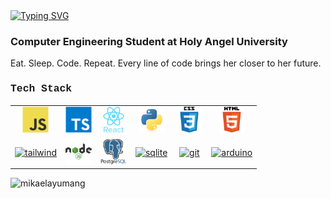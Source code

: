 
  <a href="https://git.io/typing-svg">
    <img src="https://readme-typing-svg.herokuapp.com?font=Fira+Code&size=28&pause=1000&color=A400F7&width=435&lines=Mikaela+Yumang" alt="Typing SVG" />
  </a>

 <h3>
    Computer Engineering Student at Holy Angel University
  </h3>
<p>
Eat. Sleep. Code. Repeat. Every line of code brings her closer to her future.
</p>
  
  <h3 style="font-family: 'Courier New', Courier, monospace;">Tech Stack</h3>

 <table>
  <tr>
    <td align="center">
      <a href="https://raw.githubusercontent.com/devicons/devicon/master/icons/javascript/javascript-original.svg" target="_blank">
        <img src="https://raw.githubusercontent.com/devicons/devicon/master/icons/javascript/javascript-original.svg" alt="javascript" width="42" height="42" />
      </a>
    </td>
    <td align="center">
      <a href="https://raw.githubusercontent.com/devicons/devicon/master/icons/typescript/typescript-original.svg" target="_blank">
        <img src="https://raw.githubusercontent.com/devicons/devicon/master/icons/typescript/typescript-original.svg" alt="typescript" width="42" height="42" />
      </a>
    </td>
    <td align="center">
      <a href="https://raw.githubusercontent.com/devicons/devicon/master/icons/react/react-original-wordmark.svg" target="_blank">
        <img src="https://raw.githubusercontent.com/devicons/devicon/master/icons/react/react-original-wordmark.svg" alt="react" width="42" height="42" />
      </a>
    </td>
    <td align="center">
      <a href="https://raw.githubusercontent.com/devicons/devicon/master/icons/python/python-original.svg" target="_blank">
        <img src="https://raw.githubusercontent.com/devicons/devicon/master/icons/python/python-original.svg" alt="python" width="42" height="42" />
      </a>
    </td>
    <td align="center">
      <a href="https://raw.githubusercontent.com/devicons/devicon/master/icons/css3/css3-original-wordmark.svg" target="_blank">
        <img src="https://raw.githubusercontent.com/devicons/devicon/master/icons/css3/css3-original-wordmark.svg" alt="css3" width="42" height="42" />
      </a>
    </td>
    <td align="center">
      <a href="https://raw.githubusercontent.com/devicons/devicon/master/icons/html5/html5-original-wordmark.svg" target="_blank">
        <img src="https://raw.githubusercontent.com/devicons/devicon/master/icons/html5/html5-original-wordmark.svg" alt="html5" width="42" height="42" />
      </a>
    </td>
  </tr>
  <tr>
    <td align="center">
      <a href="https://www.vectorlogo.zone/logos/tailwindcss/tailwindcss-icon.svg" target="_blank">
        <img src="https://www.vectorlogo.zone/logos/tailwindcss/tailwindcss-icon.svg" alt="tailwind" width="42" height="42" />
      </a>
    </td>
    <td align="center">
      <a href="https://raw.githubusercontent.com/devicons/devicon/master/icons/nodejs/nodejs-original-wordmark.svg" target="_blank">
        <img src="https://raw.githubusercontent.com/devicons/devicon/master/icons/nodejs/nodejs-original-wordmark.svg" alt="nodejs" width="42" height="42" />
      </a>
    </td>
    <td align="center">
      <a href="https://raw.githubusercontent.com/devicons/devicon/master/icons/postgresql/postgresql-original-wordmark.svg" target="_blank">
        <img src="https://raw.githubusercontent.com/devicons/devicon/master/icons/postgresql/postgresql-original-wordmark.svg" alt="postgresql" width="42" height="42" />
      </a>
    </td>
    <td align="center">
      <a href="https://www.vectorlogo.zone/logos/sqlite/sqlite-icon.svg" target="_blank">
        <img src="https://www.vectorlogo.zone/logos/sqlite/sqlite-icon.svg" alt="sqlite" width="42" height="42" />
      </a>
    </td>
    <td align="center">
      <a href="https://www.vectorlogo.zone/logos/git-scm/git-scm-icon.svg" target="_blank">
        <img src="https://www.vectorlogo.zone/logos/git-scm/git-scm-icon.svg" alt="git" width="42" height="42" />
      </a>
    </td>
    <td align="center">
      <a href="https://cdn.worldvectorlogo.com/logos/arduino-1.svg" target="_blank">
        <img src="https://cdn.worldvectorlogo.com/logos/arduino-1.svg" alt="arduino" width="42" height="42" />
      </a>
    </td>
  </tr>
</table>



<p>
  <img src="https://github-readme-stats.vercel.app/api/top-langs?username=mikaelayumang&show_icons=true&theme=tokyonight&title_color=ffffff&text_color=fcfcfc&bg_color=7e57c2&locale=en&layout=compact" alt="mikaelayumang" />
</p>

